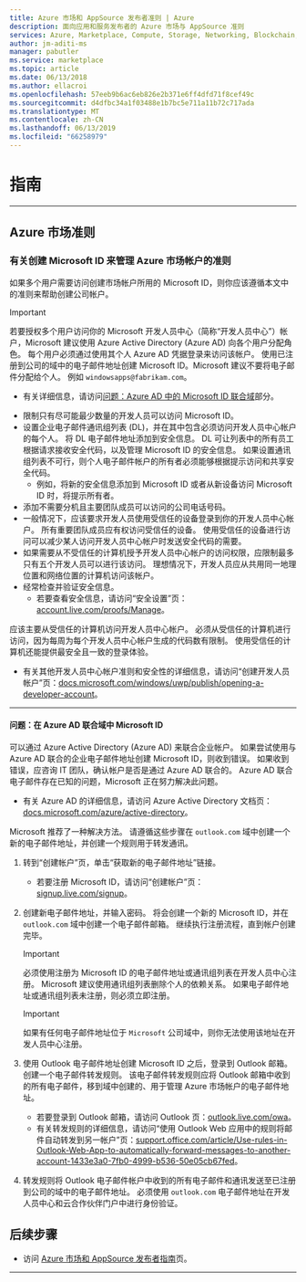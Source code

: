 ```yaml
---
title: Azure 市场和 AppSource 发布者准则 | Azure
description: 面向应用和服务发布者的 Azure 市场与 AppSource 准则
services: Azure, Marketplace, Compute, Storage, Networking, Blockchain, Security
author: jm-aditi-ms
manager: pabutler
ms.service: marketplace
ms.topic: article
ms.date: 06/13/2018
ms.author: ellacroi
ms.openlocfilehash: 57eeb9b6ac6eb826e2b371e6ff4dfd71f8cef49c
ms.sourcegitcommit: d4dfbc34a1f03488e1b7bc5e711a11b72c717ada
ms.translationtype: MT
ms.contentlocale: zh-CN
ms.lasthandoff: 06/13/2019
ms.locfileid: "66258979"
---
```

# <a name="guidelines"></a>指南  

<!--
## Guidelines for AppSource  
-->
---

## <a name="guidelines-for-azure-marketplace"></a>Azure 市场准则  

### <a name="guidelines-for-creating-a-microsoft-id-to-manage-a-marketplace-account"></a>有关创建 Microsoft ID 来管理 Azure 市场帐户的准则  
如果多个用户需要访问创建市场帐户所用的 Microsoft ID，则你应该遵循本文中的准则来帮助创建公司帐户。 

>[!IMPORTANT]
>若要授权多个用户访问你的 Microsoft 开发人员中心（简称“开发人员中心”）帐户，Microsoft 建议使用 Azure Active Directory (Azure AD) 向各个用户分配角色。 每个用户必须通过使用其个人 Azure AD 凭据登录来访问该帐户。 使用已注册到公司的域中的电子邮件地址创建 Microsoft ID。Microsoft 建议不要将电子邮件分配给个人。 例如 `windowsapps@fabrikam.com`。  
>*   有关详细信息，请访问[问题：Azure AD 中的 Microsoft ID 联合域](#issue-microsoft-id-in-an-azure-ad-federated-domain)部分。  

*   限制只有尽可能最少数量的开发人员可以访问 Microsoft ID。 
*   设置企业电子邮件通讯组列表 (DL)，并在其中包含必须访问开发人员中心帐户的每个人。 将 DL 电子邮件地址添加到安全信息。 DL 可让列表中的所有员工根据请求接收安全代码，以及管理 Microsoft ID 的安全信息。 如果设置通讯组列表不可行，则个人电子邮件帐户的所有者必须能够根据提示访问和共享安全代码。  
    *   例如，将新的安全信息添加到 Microsoft ID 或者从新设备访问 Microsoft ID 时，将提示所有者。  
*   添加不需要分机且主要团队成员可以访问的公司电话号码。  
*   一般情况下，应该要求开发人员使用受信任的设备登录到你的开发人员中心帐户。 所有重要团队成员应有权访问受信任的设备。 使用受信任的设备进行访问可以减少某人访问开发人员中心帐户时发送安全代码的需要。  
*   如果需要从不受信任的计算机授予开发人员中心帐户的访问权限，应限制最多只有五个开发人员可以进行该访问。 理想情况下，开发人员应从共用同一地理位置和网络位置的计算机访问该帐户。  
*   经常检查并验证安全信息。  
    *   若要查看安全信息，请访问“安全设置”页：[account.live.com/proofs/Manage](https://account.live.com/proofs/Manage)。

应该主要从受信任的计算机访问开发人员中心帐户。 必须从受信任的计算机进行访问，因为每周为每个开发人员中心帐户生成的代码数有限制。 使用受信任的计算机还能提供最安全且一致的登录体验。 
*   有关其他开发人员中心帐户准则和安全性的详细信息，请访问“创建开发人员帐户”页：[docs.microsoft.com/windows/uwp/publish/opening-a-developer-account](https://docs.microsoft.com/windows/uwp/publish/opening-a-developer-account)。 

---

#### <a name="issue-microsoft-id-in-an-azure-ad-federated-domain"></a>问题：在 Azure AD 联合域中 Microsoft ID  
可以通过 Azure Active Directory (Azure AD) 来联合企业帐户。 如果尝试使用与 Azure AD 联合的企业电子邮件地址创建 Microsoft ID，则收到错误。 如果收到错误，应咨询 IT 团队，确认帐户是否是通过 Azure AD 联合的。 Azure AD 联合电子邮件存在已知的问题，Microsoft 正在努力解决此问题。  
*   有关 Azure AD 的详细信息，请访问 Azure Active Directory 文档页：[docs.microsoft.com/azure/active-directory](https://docs.microsoft.com/azure/active-directory)。

Microsoft 推荐了一种解决方法。 请遵循这些步骤在 `outlook.com` 域中创建一个新的电子邮件地址，并创建一个规则用于转发通讯。  
1.  转到“创建帐户”页，单击“获取新的电子邮件地址”链接。 
    *   若要注册 Microsoft ID，请访问“创建帐户”页：[signup.live.com/signup](https://signup.live.com/signup)。  
2.  创建新电子邮件地址，并输入密码。 将会创建一个新的 Microsoft ID，并在 `outlook.com` 域中创建一个电子邮件邮箱。 继续执行注册流程，直到帐户创建完毕。  

    >[!IMPORTANT]
    >必须使用注册为 Microsoft ID 的电子邮件地址或通讯组列表在开发人员中心注册。 Microsoft 建议使用通讯组列表删除个人的依赖关系。 如果电子邮件地址或通讯组列表未注册，则必须立即注册。    

    >[!Important]
    >如果有任何电子邮件地址位于 `Microsoft` 公司域中，则你无法使用该地址在开发人员中心注册。  

3.  使用 Outlook 电子邮件地址创建 Microsoft ID 之后，登录到 Outlook 邮箱。 创建一个电子邮件转发规则。 该电子邮件转发规则应将 Outlook 邮箱中收到的所有电子邮件，移到域中创建的、用于管理 Azure 市场帐户的电子邮件地址。  
    *   若要登录到 Outlook 邮箱，请访问 Outlook 页：[outlook.live.com/owa](https://outlook.live.com/owa)。  
    *   有关转发规则的详细信息，请访问“使用 Outlook Web 应用中的规则将邮件自动转发到另一帐户”页：[support.office.com/article/Use-rules-in-Outlook-Web-App-to-automatically-forward-messages-to-another-account-1433e3a0-7fb0-4999-b536-50e05cb67fed](https://support.office.com/article/Use-rules-in-Outlook-Web-App-to-automatically-forward-messages-to-another-account-1433e3a0-7fb0-4999-b536-50e05cb67fed)。  

1.  转发规则将 Outlook 电子邮件帐户中收到的所有电子邮件和通讯发送至已注册到公司的域中的电子邮件地址。 必须使用 `outlook.com` 电子邮件地址在开发人员中心和云合作伙伴门户中进行身份验证。  

## <a name="next-steps"></a>后续步骤

*   访问 [Azure 市场和 AppSource 发布者指南](https://docs.microsoft.com/azure/marketplace/marketplace-publishers-guide)页。 
 
---
